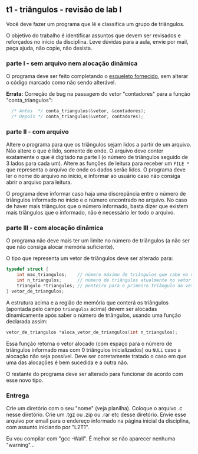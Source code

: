 ## t1 - triângulos - revisão de lab I

Você deve fazer um programa que lê e classifica um grupo de triângulos.

O objetivo do trabalho é identificar assuntos que devem ser revisados e reforçados no início da disciplina.
Leve dúvidas para a aula, envie por mail, peça ajuda, não copie, não desista.

### parte I - sem arquivo nem alocação dinâmica

O programa deve ser feito completando o [esqueleto fornecido](t1.c), sem alterar o código marcado como não sendo alterável.

**Errata:** Correção de bug na passagem do vetor "contadores" para a função "conta_triangulos":
```c
  /* Antes  */ conta_triangulos(&vetor, &contadores);
  /* Depois */ conta_triangulos(&vetor, contadores);
```

### parte II - com arquivo

Altere o programa para que os triângulos sejam lidos a partir de um arquivo. Não altere o que é lido, somente de onde. O arquivo deve conter exatamente o que é digitado na parte I (o número de triângulos seguido de 3 lados para cada um).
Altere as funções de leitura para receber um `FILE *` que representa o arquivo de onde os dados serão lidos.
O programa deve ler o nome do arquivo no início, e informar ao usuário caso não consiga abrir o arquivo para leitura.

O programa deve informar caso haja uma discrepância entre o número de triângulos informado no início e o número encontrado no arquivo. No caso de haver mais triângulos que o número informado, basta dizer que existem mais triângulos que o informado, não é necessário ler todo o arquivo.

### parte III - com alocação dinâmica

O programa não deve mais ter um limite no número de triângulos (a não ser que não consiga alocar memória suficiente).

O tipo que representa um vetor de triângulos deve ser alterado para:
```c
typedef struct {
    int max_triangulos;    // número máximo de triângulos que cabe no vetor
    int n_triangulos;      // número de triângulos atualmente no vetor
    triangulo *triangulos; // ponteiro para o primeiro triângulo do vetor
} vetor_de_triangulos;
```
A estrutura acima e a região de memória que conterá os triângulos (apontada pelo campo `triangulos` acima) devem ser alocadas dinamicamente após saber o número de triângulos, usando uma função declarada assim:
```c
vetor_de_triangulos *aloca_vetor_de_triangulos(int n_triangulos);
```
Essa função retorna o vetor alocado (com espaço para o número de triângulos informado mas com 0 triângulos inicializados) ou `NULL` caso a alocação não seja possível. Deve ser corretamente tratado o caso em que uma das alocações é bem sucedida e a outra não.

O restante do programa deve ser alterado para funcionar de acordo com esse novo tipo.

### Entrega

Crie um diretório com o seu "nome" (veja planilha).
Coloque o arquivo .c nesse diretório.
Crie um .tgz ou .zip ou .rar etc desse diretório.
Envie esse arquivo por email para o endereço informado na página inicial da disciplina, com assunto iniciando por "L2T1".

Eu vou compilar com "gcc -Wall". É melhor se não aparecer nenhuma "warning"...
